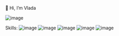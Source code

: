 👋 Hi, I’m Vlada


![image](https://user-images.githubusercontent.com/75133219/222897481-281dee67-42c9-4f2b-a594-bce3d318a525.png)




Skills:
![image](https://user-images.githubusercontent.com/75133219/222897435-1d47494a-a0ff-45e4-9b47-590f7ad1dc73.png)
![image](https://user-images.githubusercontent.com/75133219/222897443-be2e5069-10cb-494b-9921-162c797cbc29.png)
![image](https://user-images.githubusercontent.com/75133219/222897448-4b80b8c8-7860-43c5-a6e0-cb772c2757d8.png)
![image](https://user-images.githubusercontent.com/75133219/222897453-6292fa60-7c94-4838-b900-341c3772423f.png)
![image](https://user-images.githubusercontent.com/75133219/222897456-623a495b-2efd-4636-b4e9-06b741006c76.png)


